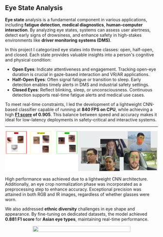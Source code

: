 ## Eye State Analysis  ##

**Eye state** analysis is a fundamental component in various applications, including **fatigue detection**, **medical diagnostics**, **human-computer interaction**. By analyzing eye states, systems can assess user alertness, detect early signs of drowsiness, and enhance safety in high-stakes environments like **driver monitoring systems (DMS)**.

In this project I categorized eye states into three classes: open, half-open, and closed. Each state provides valuable insights into a person's cognitive and physical condition:

+ **Open Eyes**: Indicate attentiveness and engagement. Tracking open-eye duration is crucial in gaze-based interaction and VR/AR applications.  
+ **Half-Open Eyes**: Often signal fatigue or transition to sleep. Early detection enables timely alerts in DMS and industrial safety settings.  
+ **Closed Eyes**: Reflect blinking, sleep, or unconsciousness. Continuous detection supports real-time fatigue alerts and medical use cases.

To meet real-time constraints, I led the development of a lightweight CNN-based classifier capable of running at **840 FPS on CPU**, while achieving a high **[F1 score](https://www.v7labs.com/blog/f1-score-guide) of 0.905**. This balance between speed and accuracy makes it ideal for low-latency deployments in safety-critical and interactive systems.
  
---

<div style="text-align: center;">
  <img src="images/eye_states_united.png?raw=true">
</div>

High performance was achieved due to a lightweight CNN architecture. Additionally, an eye crop normalization phase was incorporated as a preprocessing step to enhance accuracy. Exceptional precision was attained in both RGB and IR images, regardless of whether glasses were worn.

We also addressed **ethnic diversity** challenges in eye shape and appearance. By fine-tuning on dedicated datasets, the model achieved **0.881 F1 score** for **Asian eye types**, maintaining real-time performance.

<div style="text-align: center;">
  <img src="images/eye_state_video.gif?raw=true" width="80%" height="80%"/>
</div>


